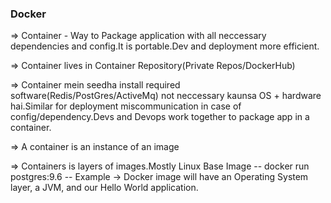### Docker ###

=> Container - Way to Package application with all neccessary dependencies and config.It is portable.Dev and deployment more efficient.

=> Container lives in Container Repository(Private Repos/DockerHub)

=> Container mein seedha install required software(Redis/PostGres/ActiveMq) not neccessary kaunsa OS + hardware hai.Similar for deployment miscommunication in case of config/dependency.Devs and Devops work together to package app in a container.

=> A container is an instance of an image

=> Containers is layers of images.Mostly Linux Base Image
-- docker run postgres:9.6
-- Example -> Docker image will have an Operating System layer, a JVM, and our Hello World application.
